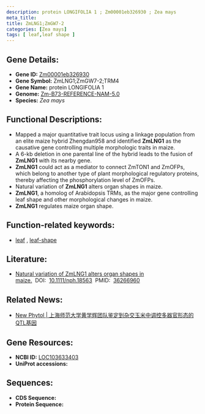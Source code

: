 ```yaml
---
description: protein LONGIFOLIA 1 ; Zm00001eb326930 ; Zea mays
meta_title:
title: ZmLNG1;ZmGW7-2
categories: [Zea mays]
tags: [ leaf,leaf shape ]
---
```


## Gene Details:
- **Gene ID:**	[Zm00001eb326930](https://www.maizegdb.org/gene_center/gene/Zm00001eb326930)
- **Gene Symbol:** ZmLNG1;ZmGW7-2;TRM4
- **Gene Name:** protein LONGIFOLIA 1
- **Genome:** [Zm-B73-REFERENCE-NAM-5.0](https://www.maizegdb.org/genome/assembly/Zm-B73-REFERENCE-NAM-5.0)
- **Species:** *Zea mays*

## Functional Descriptions:
   - Mapped a major quantitative trait locus using a linkage population from an elite maize hybrid Zhengdan958 and identified **ZmLNG1** as the causative gene controlling multiple morphologic traits in maize.
   - A 6-kb deletion in one parental line of the hybrid leads to the fusion of **ZmLNG1** with its nearby gene.
   - **ZmLNG1** could act as a mediator to connect ZmTON1 and ZmOFPs, which belong to another type of plant morphological regulatory proteins, thereby affecting the phosphorylation level of ZmOFPs.
   - Natural variation of **ZmLNG1** alters organ shapes in maize.
   - **ZmLNG1**, a homolog of Arabidopsis TRMs, as the major gene controlling leaf shape and other morphological changes in maize.
   - **ZmLNG1** regulates maize organ shape.

## Function-related keywords:
- [leaf](/tags/leaf/)&nbsp;,&nbsp;[leaf-shape](/tags/leaf-shape/)

## Literature:
   - [Natural variation of ZmLNG1 alters organ shapes in maize.]( https://nph.onlinelibrary.wiley.com/doi/10.1111/nph.18563)&nbsp;&nbsp;DOI:&nbsp;&nbsp;[10.1111/nph.18563](https://nph.onlinelibrary.wiley.com/doi/10.1111/nph.18563)&nbsp;&nbsp;PMID:&nbsp;&nbsp;[36266960](https://pubmed.ncbi.nlm.nih.gov/36266960/)

## Related News:
   - [New Phytol | 上海师范大学黄学辉团队鉴定到杂交玉米中调控多器官形态的QTL基因](https://mp.weixin.qq.com/s?__biz=MzU3ODY3MDM0NA==&mid=2247523298&idx=2&sn=a94f0bcf0de169634b0b1fb903b61fad&chksm=fd730185ca048893a159ba30b354eb6065f8c33f7d468ce590f524d25f266823c2028a63ed2f&scene=27#wechat_redirect)

## Gene Resources:
- **NCBI ID:** [LOC103633403](https://www.ncbi.nlm.nih.gov/gene/?term=LOC103633403)
- **UniProt accessions:** [](https://www.uniprot.org/uniprotkb//entry)



## Sequences:
- **CDS Sequence:**
- **Protein Sequence:**
